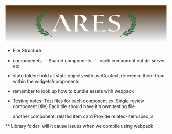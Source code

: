 <img src="/Ares_readme_banner.png">

* File Structure
- componenets
-- Shared components
--- each component
out dir
server
etc
* state folder: hold all state objects with useContext, reference them from within the widgets/components
* remember to look up how to bundle assets with webpack
* Testing notes: Test files for each component
ex. Single review component (tile)
  Each tile should have it's own testing file

  another component: related item card
  Provide related-item.spec.js

** Library folder: will it cause issues when we compile using webpack
